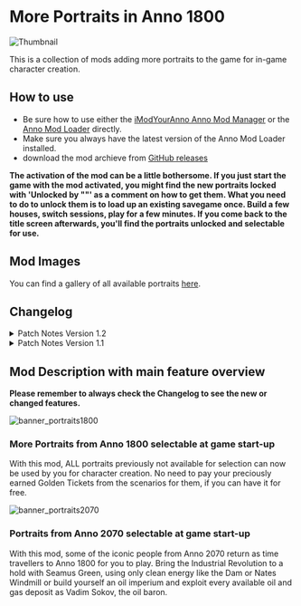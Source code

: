 # More Portraits in Anno 1800

![Thumbnail](https://user-images.githubusercontent.com/64583643/191314839-db9f9531-5178-4c68-8be8-4076ae8f668f.png)

This is a collection of mods adding more portraits to the game for in-game character creation.

## How to use

- Be sure how to use either the [iModYourAnno Anno Mod Manager](https://github.com/anno-mods/iModYourAnno) or the [Anno Mod Loader](https://github.com/xforce/anno1800-mod-loader) directly.
- Make sure you always have the latest version of the Anno Mod Loader installed.
- download the mod archieve from [GitHub releases](https://github.com/Taludas/PortraitMods/releases)


**The activation of the mod can be a little bothersome. If you just start the game with the mod activated, you might find the new portraits locked with 'Unlocked by ""' as a comment on how to get them. What you need to do to unlock them is to load up an existing savegame once. Build a few houses, switch sessions, play for a few minutes. If you come back to the title screen afterwards, you'll find the portraits unlocked and selectable for use.**


## Mod Images
You can find a gallery of all available portraits [here](https://drive.google.com/drive/folders/1-XlRlsQKTB_DT4ktdhlB0Wpmiet-PWsT?usp=sharing).

## Changelog
<details>
    <summary>Patch Notes Version 1.2</summary>

*  Added Artista Portraits to the available portraits at Game Start after DLC12
</details>
<details>
    <summary>Patch Notes Version 1.1</summary>

*  Added Paloma Valente to the available portraits at Game Start after DLC11
</details>


## Mod Description with main feature overview
**Please remember to always check the Changelog to see the new or changed features.**

![banner_portraits1800](https://user-images.githubusercontent.com/64583643/191314950-795ee6ad-6791-4133-a137-f5a02dd3ab7b.png)
### More Portraits from Anno 1800 selectable at game start-up
With this mod, ALL portraits previously not available for selection can now be used by you for character creation. No need to pay your preciously earned Golden Tickets from the scenarios for them, if you can have it for free.

![banner_portraits2070](https://user-images.githubusercontent.com/64583643/191314955-a42088e4-fb1c-4f16-b29a-129f4776f233.png)
### Portraits from Anno 2070 selectable at game start-up
With this mod, some of the iconic people from Anno 2070 return as time travellers to Anno 1800 for you to play. Bring the Industrial Revolution to a hold with Seamus Green, using only clean energy like the Dam or Nates Windmill or build yourself an oil imperium and exploit every available oil and gas deposit as Vadim Sokov, the oil baron.